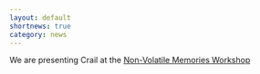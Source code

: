 ```yaml
---
layout: default
shortnews: true
category: news
---
```

We are presenting Crail at the [Non-Volatile Memories Workshop](http://nvmw.ucsd.edu/2017/program)
